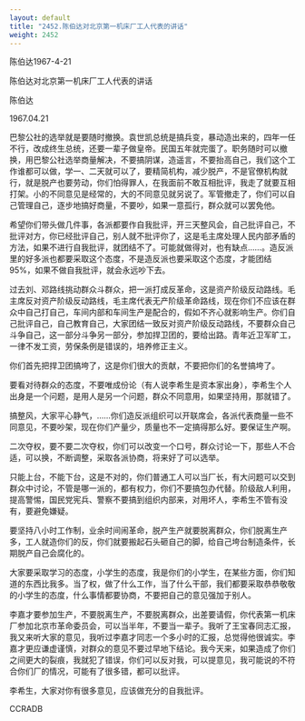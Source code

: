 ```yaml
---
layout: default
title: "2452.陈伯达对北京第一机床厂工人代表的讲话"
weight: 2452
---
```


陈伯达1967-4-21

陈伯达对北京第一机床厂工人代表的讲话

陈伯达

1967.04.21

巴黎公社的选举就是要随时撤换。袁世凯总统是搞兵变，暴动造出来的，四年一任不行，改成终生总统，还要一辈子做皇帝。民国五年就完蛋了。职务随时可以撤换，用巴黎公社选举商量解决，不要搞阴谋，造遥言，不要抬高自己，我们这个工作谁都可以做，学一、二天就可以了，要精简机构，减少脱产，不是官僚机构就行，就是脱产也要劳动，你们怕得罪人，在我面前不敢互相批评，我走了就要互相打架。小的不同意见是经常的，大的不同意见就另说了。军管撤走了，你们可以自己管理自己，逐步地搞好商量，不要吵，如果一意孤行，群众就可以罢免他。

希望你们带头做几件事，各派都要作自我批评，开三天整风会，自己批评自己，不批评对方，你已经批评自己，别人就不批评你了，这是毛主席处理人民内部矛盾的方法，如果不进行自我批评，就团结不了。可能就做得对，也有缺点……。造反派里的好多派也都要采取这个态度，不是造反派也要采取这个态度，才能团结95%，如果不做自我批评，就会永远吵下去。

过去刘、邓路线挑动群众斗群众，把一派打成反革命，这是资产阶级反动路线。毛主席反对资产阶级反动路线，毛主席代表无产阶级革命路线，现在你们不应该在群众中自己打自己，车间内部和车间生产是配合的，假如不齐心就影响生产。你们自己批评自己，自己教育自己，大家团结一致反对资产阶级反动路线，不要群众自己斗争自己，这一部分斗争另一部分，参加捍卫团的，要给出路。青年近卫军旷工，一律不发工资，劳保条例是错误的，培养修正主义。

你们首先把捍卫团搞垮了，这是你们很大的贡献，不要把你们的名誉搞垮了。

要看对待群众的态度，不要唯成份论（有人说李希生是资本家出身），李希生个人出身是一个问题，是用人是另一个问题，群众不同意用，如果坚持用，那就错了。

搞整风，大家平心静气，……你们造反派组织可以开联席会，各派代表商量一些不同意见，不要吵架，现在你们产量少，质量也不一定搞得那么好。要保证生产啊。

二次夺权，要不要二次夺权，你们可以改变一个口号，群众讨论一下，那些人不合适，可以换，不断调整，采取各派协商，将来好了可以选举。

只能上台，不能下台，这是不对的，你们普通工人可以当厂长，有大问题可以交到群众中讨论，不管是哪一派的，都有权力，你们不要搞包办代替。阶级敌人利用，提高警惕，国民党宪兵、警察不要搞到组织内部来，对用坏人，李希生不管有没有，要避免嫌疑。

要坚持八小时工作制，业余时间闹革命，脱产生产就要脱离群众，你们脱离生产多，工人就造你们的反，你们就要搬起石头砸自己的脚，给自己垮台制造条件，长期脱产自己会腐化的。

大家要采取学习的态度，小学生的态度，我是你们的小学生，在某些方面，你们知道的东西比我多。当了权，做了什么工作，当了什么干部，我们都要采取恭恭敬敬的小学生的态度，什么事情都要协商，不要把自己的意见强加于别人。

李嘉才要参加生产，不要脱离生产，不要脱离群众，出差要请假，你代表第一机床厂参加北京市革命委员会，可以当半年，不要当一辈子。我听了王宝春同志汇报，我又来听大家的意见，我听过李嘉才同志一个多小时的汇报，总觉得他很诚实。李嘉才更应谦虚谨慎，对群众的意见不要过早地下结论。我今天来，如果造成了你们之间更大的裂痕，我就犯了错误，你们可以反对我，可以提意见，我可能说的不符合你们厂的情况，可能有了很多错，都可以批评。

李希生，大家对你有很多意见，应该做充分的自我批评。

CCRADB

